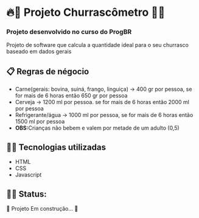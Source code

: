 <h1>🔥🥩 Projeto Churrascômetro 🥩🔥</h1>
<h3>Projeto desenvolvido no curso do ProgBR</h3>
<p>Projeto de software que calcula a quantidade ideal para o seu churrasco baseado em dados gerais</p>
<h2>📋 Regras de négocio</h2>
<ul>
    <li>Carne(gerais: bovina, suiná, frango, linguiça) -> 400 gr por pessoa, se for mais de 6 horas então 650 gr por pessoa</li>
    <li>Cerveja -> 1200 ml por pessoa. se for mais de 6 horas então 2000 ml por pessoa</li>
    <li>Refrigerante/água -> 1000 ml por pessoa, se for mais de 6 horas então 1500 ml por pessoa</li>
    <li><strong>OBS:</strong>Crianças não bebem e valem por metade de um adulto (0,5)</li>
</ul>

<h2>👨‍💻 Tecnologias utilizadas</h2>
<ul>
    <li>HTML</li>
    <li>CSS</li>
    <li>Javascript</li>
</ul>

## 👷🏻 Status:
🚧 Projeto Em construção... 🚧